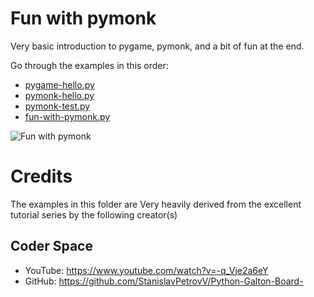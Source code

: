 # Fun with pymonk
Very basic introduction to pygame, pymonk, and a bit of fun at the end.

Go through the examples in this order:

- [pygame-hello.py](./pygame-hello.py)
- [pymonk-hello.py](./pymunk-hello.py)
- [pymonk-test.py](./pymonk-test.py)
- [fun-with-pymonk.py](./fun-with-pymonk.py)

![Fun with pymonk](Fun-with-pymonk.gif)

# Credits
The examples in this folder are Very heavily derived from the excellent tutorial series by the following creator(s)

## Coder Space
- YouTube: https://www.youtube.com/watch?v=-q_Vje2a6eY 
- GitHub: https://github.com/StanislavPetrovV/Python-Galton-Board- 
